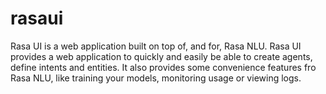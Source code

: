 # rasaui
Rasa UI is a web application built on top of, and for, Rasa NLU. Rasa UI provides a web application to quickly and easily be able to create agents, define intents and entities. It also provides some convenience features fro Rasa NLU, like training your models, monitoring usage or viewing logs.
